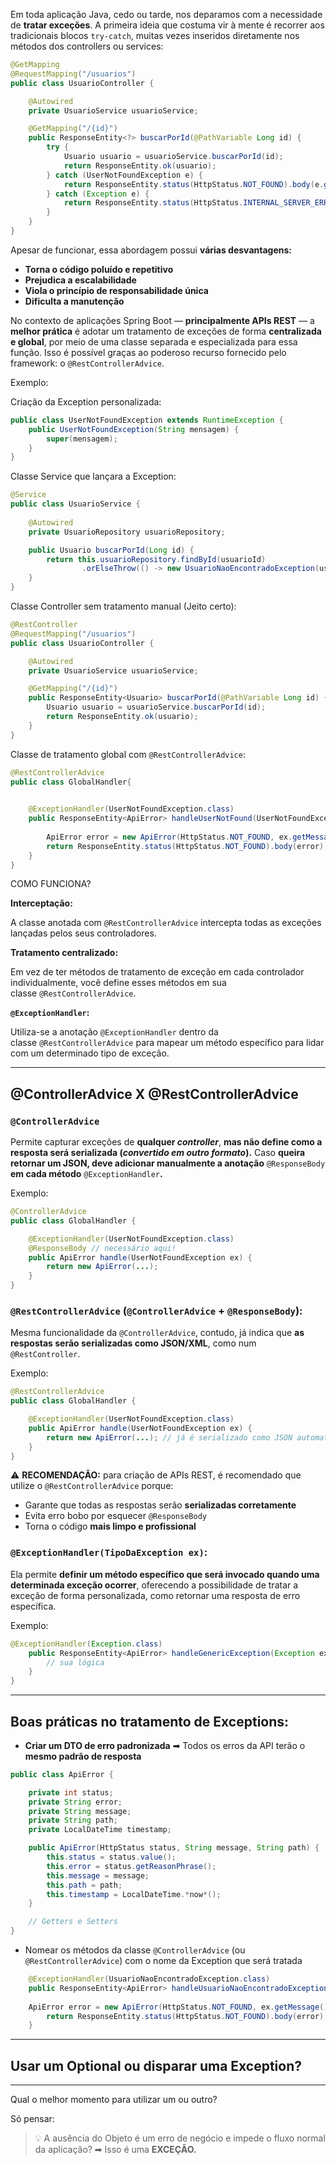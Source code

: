 Em toda aplicação Java, cedo ou tarde, nos deparamos com a necessidade de **tratar exceções**. A primeira ideia que costuma vir à mente é recorrer aos tradicionais blocos `try-catch`, muitas vezes inseridos diretamente nos métodos dos controllers ou services:

```java
@GetMapping
@RequestMapping("/usuarios")
public class UsuarioController {

    @Autowired
    private UsuarioService usuarioService;

    @GetMapping("/{id}")
    public ResponseEntity<?> buscarPorId(@PathVariable Long id) {
        try {
            Usuario usuario = usuarioService.buscarPorId(id);
            return ResponseEntity.ok(usuario);
        } catch (UserNotFoundException e) {
            return ResponseEntity.status(HttpStatus.NOT_FOUND).body(e.getMessage());
        } catch (Exception e) {
            return ResponseEntity.status(HttpStatus.INTERNAL_SERVER_ERROR).body("Erro inesperado");
        }
    }
}
```

Apesar de funcionar, essa abordagem possui **várias desvantagens:**

- **Torna o código poluído e repetitivo**
- **Prejudica a escalabilidade**
- **Viola o princípio de responsabilidade única**
- **Dificulta a manutenção**

No contexto de aplicações Spring Boot — **principalmente APIs REST** — a **melhor prática** é adotar um tratamento de exceções de forma **centralizada e global**, por meio de uma classe separada e especializada para essa função. Isso é possível graças ao poderoso recurso fornecido pelo framework: o `@RestControllerAdvice`.

Exemplo:

Criação da Exception personalizada:

```java
public class UserNotFoundException extends RuntimeException {
    public UserNotFoundException(String mensagem) {
        super(mensagem);
    }
}
```

Classe Service que lançara a Exception:

```java
@Service
public class UsuarioService {
		
    @Autowired
    private UsuarioRepository usuarioRepository;

    public Usuario buscarPorId(Long id) {
        return this.usuarioRepository.findById(usuarioId)
                .orElseThrow(() -> new UsuarioNaoEncontradoException(usuarioId));
    }
}
```

Classe Controller sem tratamento manual (Jeito certo):

```java
@RestController
@RequestMapping("/usuarios")
public class UsuarioController {

    @Autowired
    private UsuarioService usuarioService;

    @GetMapping("/{id}")
    public ResponseEntity<Usuario> buscarPorId(@PathVariable Long id) {
        Usuario usuario = usuarioService.buscarPorId(id);
        return ResponseEntity.ok(usuario);
    }
}
```

Classe de tratamento global com `@RestControllerAdvice`:

```java
@RestControllerAdvice
public class GlobalHandler{

	
    @ExceptionHandler(UserNotFoundException.class)
    public ResponseEntity<ApiError> handleUserNotFound(UserNotFoundException ex, HttpServletRequest request) {
	
        ApiError error = new ApiError(HttpStatus.NOT_FOUND, ex.getMessage(), request.getRequestURI());
        return ResponseEntity.status(HttpStatus.NOT_FOUND).body(error);
    }
}
```

COMO FUNCIONA?

**Interceptação:**

A classe anotada com `@RestControllerAdvice` intercepta todas as exceções lançadas pelos seus controladores.

**Tratamento centralizado:**

Em vez de ter métodos de tratamento de exceção em cada controlador individualmente, você define esses métodos em sua classe `@RestControllerAdvice`.

**`@ExceptionHandler`:**

Utiliza-se a anotação `@ExceptionHandler` dentro da classe `@RestControllerAdvice` para mapear um método específico para lidar com um determinado tipo de exceção.

---

## @ControllerAdvice X @RestControllerAdvice


### **`@ControllerAdvice`**

Permite capturar exceções de **qualquer *controller***, **mas não define como a resposta será serializada (***convertido em outro formato***).** Caso **queira retornar um JSON, deve adicionar manualmente a anotação** `@ResponseBody` **em cada método** `@ExceptionHandler`**.**

Exemplo:

```java
@ControllerAdvice
public class GlobalHandler {

    @ExceptionHandler(UserNotFoundException.class)
    @ResponseBody // necessário aqui!
    public ApiError handle(UserNotFoundException ex) {
        return new ApiError(...);
    }
}
```

### **`@RestControllerAdvice`**  (`@ControllerAdvice` + `@ResponseBody`):

Mesma funcionalidade da `@ControllerAdvice`, contudo, já indica que **as respostas serão serializadas como JSON/XML**, como num `@RestController`.

Exemplo:

```java
@RestControllerAdvice
public class GlobalHandler {

    @ExceptionHandler(UserNotFoundException.class)
    public ApiError handle(UserNotFoundException ex) {
        return new ApiError(...); // já é serializado como JSON automaticamente
    }
}
```

⚠ **RECOMENDAÇÃO:** para criação de APIs REST, é recomendado que utilize o `@RestControllerAdvice` porque:

- Garante que todas as respostas serão **serializadas corretamente**
- Evita erro bobo por esquecer `@ResponseBody`
- Torna o código **mais limpo e profissional**

### `@ExceptionHandler(TipoDaException ex)`:

Ela permite **definir um método específico que será invocado quando uma determinada exceção ocorrer**, oferecendo a possibilidade de tratar a exceção de forma personalizada, como retornar uma resposta de erro específica.

Exemplo:

```java
@ExceptionHandler(Exception.class)
    public ResponseEntity<ApiError> handleGenericException(Exception ex, HttpServletRequest request) {
        // sua lógica
    }
}
```

---

## Boas práticas no tratamento de Exceptions:


- **Criar um DTO de erro padronizada** ➡ Todos os erros da API terão o **mesmo padrão de resposta**

```java
public class ApiError {

    private int status;
    private String error;
    private String message;
    private String path;
    private LocalDateTime timestamp;

    public ApiError(HttpStatus status, String message, String path) {
        this.status = status.value();
        this.error = status.getReasonPhrase();
        this.message = message;
        this.path = path;
        this.timestamp = LocalDateTime.*now*();
    }

    // Getters e Setters
}
```

- Nomear os métodos da classe `@ControllerAdvice` (ou `@RestControllerAdvice`) com o nome da Exception que será tratada

```java
    @ExceptionHandler(UsuarioNaoEncontradoException.class)
    public ResponseEntity<ApiError> handleUsuarioNaoEncontradoException (UsuarioNaoEncontradoException ex, HttpServletRequest request){
    
    ApiError error = new ApiError(HttpStatus.NOT_FOUND, ex.getMessage(), request.getRequestURI());
        return ResponseEntity.status(HttpStatus.NOT_FOUND).body(error);
    }
```

---


## Usar um Optional<T> ou disparar uma Exception?

---

Qual o melhor momento para utilizar um ou outro?

Só pensar:


> 💡
A ausência do Objeto é um erro de negócio e impede o fluxo normal da aplicação? ➡ Isso é uma **EXCEÇÃO.**

